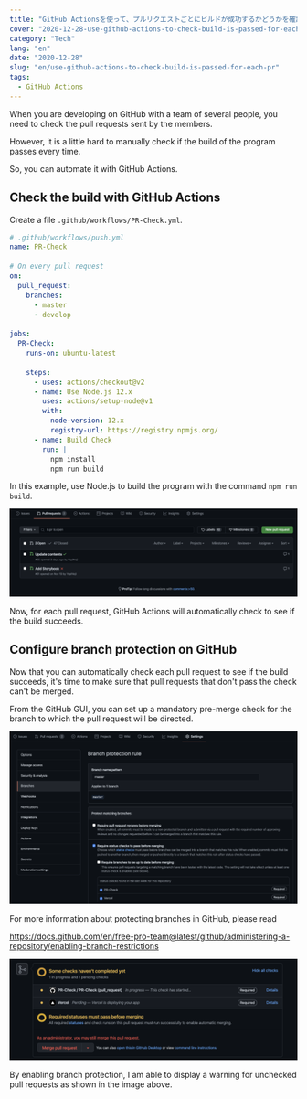 ```yaml
---
title: "GitHub Actionsを使って、プルリクエストごとにビルドが成功するかどうかを確認する"
cover: "2020-12-28-use-github-actions-to-check-build-is-passed-for-each-pr/header.png"
category: "Tech"
lang: "en"
date: "2020-12-28"
slug: "en/use-github-actions-to-check-build-is-passed-for-each-pr"
tags:
  - GitHub Actions
---
```


When you are developing on GitHub with a team of several people, you need to check the pull requests sent by the members.

However, it is a little hard to manually check if the build of the program passes every time.

So, you can automate it with GitHub Actions.

## Check the build with GitHub Actions

Create a file `.github/workflows/PR-Check.yml`.

```yml
# .github/workflows/push.yml
name: PR-Check

# On every pull request
on:
  pull_request:
    branches:
      - master
      - develop

jobs:
  PR-Check:
    runs-on: ubuntu-latest

    steps:
      - uses: actions/checkout@v2
      - name: Use Node.js 12.x
        uses: actions/setup-node@v1
        with:
          node-version: 12.x
          registry-url: https://registry.npmjs.org/
      - name: Build Check
        run: |
          npm install
          npm run build
```

In this example, use Node.js to build the program with the command `npm run build`.

![GitHub PR check](github_pr_check.png)

Now, for each pull request, GitHub Actions will automatically check to see if the build succeeds.

## Configure branch protection on GitHub

Now that you can automatically check each pull request to see if the build succeeds, it's time to make sure that pull requests that don't pass the check can't be merged.

From the GitHub GUI, you can set up a mandatory pre-merge check for the branch to which the pull request will be directed.

![GitHub branch protection](github_branch_protection.png)

For more information about protecting branches in GitHub, please read

https://docs.github.com/en/free-pro-team@latest/github/administering-a-repository/enabling-branch-restrictions

![GitHub require to check](github_require_to_check.png)

By enabling branch protection, I am able to display a warning for unchecked pull requests as shown in the image above.
